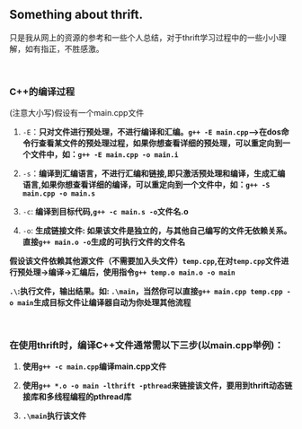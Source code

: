 ## Something about thrift.
只是我从网上的资源的参考和一些个人总结，对于thrift学习过程中的一些小小理解，如有指正，不胜感激。

</br>

### C++的编译过程
(注意大小写)假设有一个main.cpp文件

1. `-E`：**只对文件进行预处理，不进行编译和汇编。`g++ -E main.cpp`——>在dos命令行查看某文件的预处理过程，如果你想查看详细的预处理，可以重定向到一个文件中，如：`g++ -E main.cpp -o main.i`**

2. `-s`：**编译到汇编语言，不进行汇编和链接,即只激活预处理和编译，生成汇编语言,如果你想查看详细的编译，可以重定向到一个文件中，如：`g++ -S main.cpp -o main.s`**

3. `-c`: **编译到目标代码,`g++ -c main.s -o`文件名.o**

4. `-o`: **生成链接文件: 如果该文件是独立的，与其他自己编写的文件无依赖关系。直接`g++ main.o -o`生成的可执行文件的文件名**

**假设该文件依赖其他源文件（不需要加入头文件）`temp.cpp`,在对`temp.cpp`文件进行预处理->编译->汇编后，使用指令`g++ temp.o main.o -o main`**

**`.\`:执行文件，输出结果。如: `.\main`，当然你可以直接`g++ main.cpp temp.cpp -o main`生成目标文件让编译器自动为你处理其他流程**

</br>

### **在使用thrift时，编译C++文件通常需以下三步(以main.cpp举例)：**

1. **使用`g++ -c main.cpp`编译main.cpp文件**

2. **使用`g++ *.o -o main -lthrift -pthread`来链接该文件，要用到thrift动态链接库和多线程编程的pthread库**

3. **`.\main`执行该文件**

